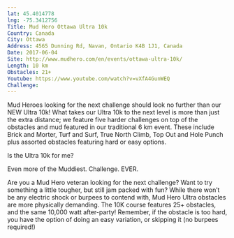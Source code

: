 ```yaml
---
lat: 45.4014778
lng: -75.3412756
Title: Mud Hero Ottawa Ultra 10k
Country: Canada
City: Ottawa
Address: 4565 Dunning Rd, Navan, Ontario K4B 1J1, Canada
Date: 2017-06-04
Site: http://www.mudhero.com/en/events/ottawa-ultra-10k/
Length: 10 km
Obstacles: 21+
Youtube: https://www.youtube.com/watch?v=vXfA4GunWEQ
Challenge:
---
```


Mud Heroes looking for the next challenge should look no further than our NEW Ultra 10k! What takes our Ultra 10k to the next level is more than just the extra distance; we feature five harder challenges on top of the obstacles and mud featured in our traditional 6 km event. These include Brick and Morter, Turf and Surf, True North Climb, Top Out and Hole Punch plus assorted obstacles featuring hard or easy options.

Is the Ultra 10k for me?

Even more of the Muddiest. Challenge. EVER.

Are you a Mud Hero veteran looking for the next challenge? Want to try something a little tougher, but still jam packed with fun? While there won’t be any electric shock or burpees to contend with, Mud Hero Ultra obstacles are more physically demanding. The 10K course features 25+ obstacles, and the same 10,000 watt after-party! Remember, if the obstacle is too hard, you have the option of doing an easy variation, or skipping it (no burpees required!)